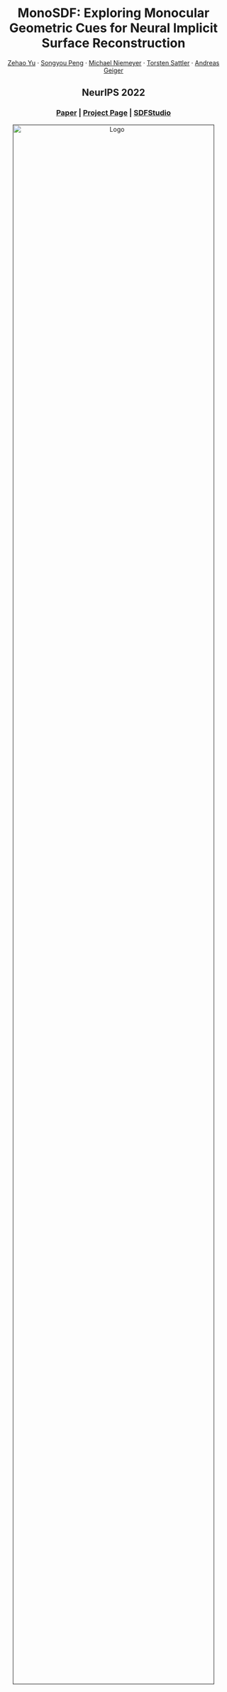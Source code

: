 <p align="center">

  <h1 align="center">MonoSDF: Exploring Monocular Geometric Cues for Neural Implicit Surface Reconstruction</h1>
  <p align="center">
    <a href="https://niujinshuchong.github.io/">Zehao Yu</a>
    ·
    <a href="https://pengsongyou.github.io/">Songyou Peng</a>
    ·
    <a href="https://m-niemeyer.github.io/">Michael Niemeyer</a>
    ·
    <a href="https://tsattler.github.io/">Torsten Sattler</a>
    ·
    <a href="http://www.cvlibs.net/">Andreas Geiger</a>

  </p>
  <h2 align="center">NeurIPS 2022</h2>
  <h3 align="center"><a href="https://arxiv.org/abs/2206.00665">Paper</a> | <a href="https://niujinshuchong.github.io/monosdf/">Project Page</a> | <a href="https://autonomousvision.github.io/sdfstudio/">SDFStudio</a> </h3>
  <div align="center"></div>
</p>

<p align="center">
  <a href="">
    <img src="./media/teaser.gif" alt="Logo" width="95%">
  </a>
</p>

<p align="center">
We demonstrate that state-of-the-art depth and normal cues extracted from monocular images are complementary to reconstruction cues and hence significantly improve the performance of implicit surface reconstruction methods. 
</p>
<br>

# Rui

pytorch=1.8.0

Distributed training: 

``` bash
CUDA_VISIBLE_DEVICES=0 WORLD_SIZE=1 python -m torch.distributed.launch --nproc_per_node 1 --nnodes=1 --node_rank=0 --master_port 47769  ...
```

## [scannet]

``` bash
(py38) ruizhu@ubuntu:~/Documents/Projects/monosdf/code$ 

conda activate py38

python training/exp_runner.py --conf confs/scannet_mlp.conf --scan_id scan1

python evaluation/eval.py --conf confs/scannet_mlp.conf --scan_id scan1 --resolution 512 --eval_rendering --evals_folder ../pretrained_results --checkpoint ../pretrained_models/scannet_mlp/scan1.pth
```

## [kitchen-train]

scans:
- 'scan1': train split; 202 frames
- 'scan2': val split; 10 frames
- 'trainval': train+val split; 212 frames
### extract estimated geometry
`` use newest torch and omnidata installation (conda env: monosdf); otherwise fails``

``` bash
(monosdf-py38)
conda install pytorch==1.12.1 torchvision==0.13.1 torchaudio==0.12.1 cudatoolkit=11.3 -c pytorch
```

``` bash
(monosdf-py38) ruizhu@ubuntu:~/Documents/Projects/monosdf/preprocess$ python extract_monocular_cues.py --task normal --img_path ../data/kitchen/scan1/image --output_path ../data/kitchen/scan1 --omnidata_path /home/ruizhu/Documents/Projects/omnidata/omnidata_tools/torch --pretrained_models /home/ruizhu/Documents/Projects/omnidata/omnidata_tools/torch/pretrained_models/
```

**(GT geometry; PNG input)**

``` bash
python training/exp_runner.py --conf confs/kitchen_trainval_mlp.conf --scan_id trainval

python evaluation/eval.py --conf confs/kitchen_mlp.conf --scan_id trainval --resolution 512 --eval_rendering --evals_folder ../eval_results/kitchen_train_png_gt --checkpoint ../exps/kitchen_gt_train_mlp_1/2023_01_18_00_01_24/checkpoints/ModelParameters/latest.pth
```

**(GT geometry; HDR input)**

``` bash
python training/exp_runner.py --conf confs/kitchen_hdr_gt_mlp.conf --scan_id trainval

python evaluation/eval.py --conf confs/kitchen_hdr_gt_mlp.conf --scan_id trainval --resolution 512 --eval_rendering --evals_folder ../eval_results/kitchen_train_HDR_GT --checkpoint ../exps/kitchen_HDR_GT_train_mlp_1/2023_01_18_22_58_00/checkpoints/ModelParameters/latest.pth
```

**(EST geometry; HDR input)**

``` bash
python training/exp_runner.py --conf confs/kitchen_hdr_est_mlp.conf --scan_id trainval
python training/exp_runner.py --conf confs/kitchen_hdr_est_mlp.conf --scan_id trainval --expname _gamma2_L2loss
[+] python training/exp_runner.py --conf confs/kitchen_hdr_est_mlp.conf --scan_id trainval --expname _gamma2_L2loss_4xreg_lr1e-4_decay25
[+] python training/exp_runner.py --conf confs/kitchen_hdr_est_grids.conf --scan_id trainval --expname _gamma2

python evaluation/eval.py --conf confs/kitchen_hdr_est_mlp.conf --scan_id trainval --resolution 512 --eval_rendering --evals_folder ../eval_results/kitchen_train_HDR_EST --checkpoint ../exps/kitchen_HDR_EST_train_mlp_1/2023_01_18_22_10_44/checkpoints/ModelParameters/latest.pth
```

### other options
- **gamma in rgb loss**: ``loss{if_gamma_loss = True``

## [openrooms]

**(GT geometry; PNG input)**

``` bash
python training/exp_runner.py --conf confs/openrooms_mlp.conf --scan_id scan1

python evaluation/eval.py --conf confs/openrooms_mlp.conf --scan_id scan1 --resolution 512 --eval_rendering --evals_folder ../eval_results/openrooms_png_gt --checkpoint ../exps/public_re_3_v3pose_2048-main_xml-scene0008_00_more_gt_train_mlp_1/2023_01_18_01_30_24/checkpoints/ModelParameters/latest.pth
```

**(GT geometry; HDR input)**

Config:

``model -> rendering_network -> if_hdr = True``
``dataset -> if_hdr = True``

``` bash
python training/exp_runner.py --conf confs/openrooms_hdr_gt_mlp.conf --scan_id scan1

python evaluation/eval.py --conf confs/openrooms_hdr_gt_mlp.conf --scan_id scan1 --resolution 512 --eval_rendering --evals_folder ../eval_results/openrooms_HDR_GT --checkpoint ../exps/public_re_3_v3pose_2048-main_xml-scene0008_00_more_HDR_GT_train_mlp_1/2023_01_18_21_58_00/checkpoints/ModelParameters/latest.pth
```

**(EST geometry; HDR input)**

``` bash
python training/exp_runner.py --conf confs/openrooms_hdr_est_mlp.conf --scan_id scan1

[+] python training/exp_runner.py --conf confs/openrooms_hdr_est_mlp.conf --scan_id scan1 --expname _gamma2_L2loss_4xreg_lr1e-4_decay25

python evaluation/eval.py --conf confs/openrooms_hdr_est_mlp.conf --scan_id scan1 --resolution 512 --eval_rendering --evals_folder ../eval_results/openrooms_HDR_EST --checkpoint ../exps/public_re_3_v3pose_2048-main_xml-scene0008_00_more_HDR_EST_train_mlp_1/2023_01_18_21_57_14/checkpoints/ModelParameters/latest.pth
```

# Update
MonoSDF is integrated to [SDFStudio](https://github.com/autonomousvision/sdfstudio), where monocular depth and normal cues can be applied to [UniSurf](https://github.com/autonomousvision/unisurf/tree/main/model) and [NeuS](https://github.com/Totoro97/NeuS/tree/main/models). Please check it out.

# Setup

## Installation
Clone the repository and create an anaconda environment called monosdf using
```
git clone git@github.com:autonomousvision/monosdf.git
cd monosdf

conda create -y -n monosdf python=3.8
conda activate monosdf

conda install pytorch torchvision cudatoolkit=11.3 -c pytorch
conda install cudatoolkit-dev=11.3 -c conda-forge

pip install -r requirements.txt
```
The hash encoder will be compiled on the fly when running the code.

## Dataset
For downloading the preprocessed data, run the following script. The data for the DTU, Replica, Tanks and Temples is adapted from [VolSDF](https://github.com/lioryariv/volsdf), [Nice-SLAM](https://github.com/cvg/nice-slam), and [Vis-MVSNet](https://github.com/jzhangbs/Vis-MVSNet), respectively.
```
bash scripts/download_dataset.sh
```
# Training

Run the following command to train monosdf:
```
cd ./code
python -m torch.distributed.launch --nproc_per_node 1 --nnodes=1 --node_rank=0 training/exp_runner.py --conf CONFIG  --scan_id SCAN_ID
```
where CONFIG is the config file in `code/confs`, and SCAN_ID is the id of the scene to reconstruct.

We provide example commands for training DTU, ScanNet, and Replica dataset as follows:
```
# DTU scan65
python -m torch.distributed.launch --nproc_per_node 1 --nnodes=1 --node_rank=0 training/exp_runner.py --conf confs/dtu_mlp_3views.conf  --scan_id scan65

# ScanNet scan 1 (scene_0050_00)
python -m torch.distributed.launch --nproc_per_node 1 --nnodes=1 --node_rank=0 training/exp_runner.py --conf confs/scannet_mlp.conf --scan_id scan1

# Replica scan 1 (room0)
python -m torch.distributed.launch --nproc_per_node 1 --nnodes=1 --node_rank=0 training/exp_runner.py --conf confs/replica_mlp.conf --scan_id scan1
```

We created individual config file on Tanks and Temples dataset so you don't need to set the scan_id. Run training on the courtroom scene as:
```
python -m torch.distributed.launch --nproc_per_node 1 --nnodes=1 --node_rank=0 training/exp_runner.py --conf confs/tnt_mlp_1.conf
```

We also generated high resolution monocular cues on the courtroom scene and it's better to train with more gpus. First download the dataset
```
bash scripts/download_highres_TNT.sh
```

Then run training with 8 gpus:
```
CUDA_VISIBLE_DEVICES1,2,3,4,5,6,7,8 python -m torch.distributed.launch --nproc_per_node 8 --nnodes=1 --node_rank=0 training/exp_runner.py --conf confs/tnt_highres_grids_courtroom.conf
```
Of course, you can also train on all other scenes with multi-gpus.

# Evaluations

## DTU
First, download the ground truth DTU point clouds:
```
bash scripts/download_dtu_ground_truth.sh
```
then you can evaluate the quality of extracted meshes (take scan 65 for example):
```
python evaluate_single_scene.py --input_mesh scan65_mesh.ply --scan_id scan65 --output_dir dtu_scan65
```

We also provide script for evaluating all DTU scenes:
```
python evaluate.py
```
Evaluation results will be saved to ```evaluation/DTU.csv``` by default, please check the script for more details.

## Replica
Evaluate on one scene (take scan 1 room0 for example)
```
cd replica_eval
python evaluate_single_scene.py --input_mesh replica_scan1_mesh.ply --scan_id scan1 --output_dir replica_scan1
```

We also provided script for evaluating all Replica scenes:
```
cd replica_eval
python evaluate.py
```
please check the script for more details.

## ScanNet
```
cd scannet_eval
python evaluate.py
```
please check the script for more details.

## Tanks and Temples
You need to submit the reconstruction results to the [official evaluation server](https://www.tanksandtemples.org), please follow their guidance. We also provide an example of our submission [here](https://drive.google.com/file/d/1Cr-UVTaAgDk52qhVd880Dd8uF74CzpcB/view?usp=sharing) for reference.

# Custom dataset
We provide an example of how to train monosdf on custom data (Apartment scene from nice-slam). First, download the dataset and run the script to subsample training images, normalize camera poses, and etc.
```
bash scripts/download_apartment.sh 
cd preprocess
python nice_slam_apartment_to_monosdf.py
```

Then, we can extract monocular depths and normals (please install [omnidata model](https://github.com/EPFL-VILAB/omnidata) before running the command):
```
python extract_monocular_cues.py --task depth --img_path ../data/Apartment/scan1/image --output_path ../data/Apartment/scan1 --omnidata_path YOUR_OMNIDATA_PATH --pretrained_models PRETRAINED_MODELS
python extract_monocular_cues.py --task normal --img_path ../data/Apartment/scan1/image --output_path ../data/Apartment/scan1 --omnidata_path YOUR_OMNIDATA_PATH --pretrained_models PRETRAINED_MODELS
```

Finally, we train monosdf as
```
python -m torch.distributed.launch --nproc_per_node 1 --nnodes=1 --node_rank=0 training/exp_runner.py --conf confs/nice_slam_grids.conf
```

# Pretrained Models
First download the pretrained models with
```
bash scripts/download_pretrained.sh
```
Then you can run inference with (DTU for example)
```
cd code
python evaluation/eval.py --conf confs/dtu_mlp_3views.conf --checkpoint ../pretrained_models/dtu_3views_mlp/scan65.pth --scan_id scan65 --resolution 512 --eval_rendering --evals_folder ../pretrained_results
```

You can also run the following script to extract all the meshes:
```
python scripts/extract_all_meshes_from_pretrained_models.py
```

# High-resolution Cues
Here we privode script to generate high-resolution cues, and training with high-resolution cues. Please refer to our supplementary for more details.

First you need to download the Tanks and Temples dataset from [here](https://drive.google.com/file/d/1YArOJaX9WVLJh4757uE8AEREYkgszrCo/view) and unzip it to ```data/tanksandtemples```. Then you can run the script to create overlapped patches 
```
cd preprocess
python generate_high_res_map.py --mode create_patches
```

and run the Omnidata model to predict monocular cues for each patch 
```
python extract_monocular_cues.py --task depth --img_path ./highres_tmp/scan1/image/ --output_path ./highres_tmp/scan1 --omnidata_path YOUR_OMNIDATA_PATH --pretrained_models PRETRAINED_MODELS
python extract_monocular_cues.py --task depth --img_path ./highres_tmp/scan1/image/ --output_path ./highres_tmp/scan1 --omnidata_path YOUR_OMNIDATA_PATH --pretrained_models PRETRAINED_MODELS
```
This step will take a long time (~2 hours) since there are many patches and the model only use a batch size of 1. 

Then run the script again to merge the output of Omnidata.
```
python generate_high_res_map.py --mode merge_patches
```

Now you can train the model with
```
CUDA_VISIBLE_DEVICES1,2,3,4,5,6,7,8 python -m torch.distributed.launch --nproc_per_node 8 --nnodes=1 --node_rank=0 training/exp_runner.py --conf confs/tnt_highres_grids_courtroom.conf
```

Please note that the script for generating high-resolution cues only works for the Tanks and Temples dataset. You need to adapt it if you want to apply to other dataset.

# Acknowledgements
This project is built upon [VolSDF](https://github.com/lioryariv/volsdf). We use pretrained [Omnidata](https://omnidata.vision) for monocular depth and normal extraction. Cuda implementation of Multi-Resolution hash encoding is based on [torch-ngp](https://github.com/ashawkey/torch-ngp). Evaluation scripts for DTU, Replica, and ScanNet are taken from [DTUeval-python](https://github.com/jzhangbs/DTUeval-python), [Nice-SLAM](https://github.com/cvg/nice-slam) and [manhattan-sdf](https://github.com/zju3dv/manhattan_sdf) respectively. We thank all the authors for their great work and repos. 


# Citation
If you find our code or paper useful, please cite
```bibtex
@article{Yu2022MonoSDF,
  author    = {Yu, Zehao and Peng, Songyou and Niemeyer, Michael and Sattler, Torsten and Geiger, Andreas},
  title     = {MonoSDF: Exploring Monocular Geometric Cues for Neural Implicit Surface Reconstruction},
  journal   = {Advances in Neural Information Processing Systems (NeurIPS)},
  year      = {2022},
}
```
